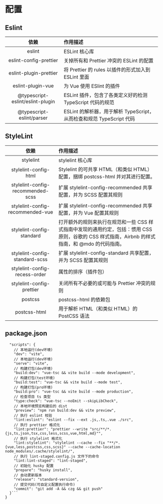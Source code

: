 # **配置**

## Eslint

| 依赖 | 作用描述 |
| :----: | :---- |
|eslint|                            ESLint 核心库|
|eslint-config-prettier|            关掉所有和 Prettier 冲突的 ESLint 的配置|
|eslint-plugin-prettier|            将 Prettier 的 rules 以插件的形式加入到 ESLint 里面|
|eslint-plugin-vue|                 为 Vue 使用 ESlint 的插件|
|@typescript-eslint/eslint-plugin|  ESLint 插件，包含了各类定义好的检测 TypeScript 代码的规范|
|@typescript-eslint/parser|         ESLint 的解析器，用于解析 TypeScript，从而检查和规范 TypeScript 代码|

## StyleLint

| 依赖| 作用描述 |
| :----: | :---- |
|stylelint|                         stylelint 核心库|
|stylelint-config-html|             Stylelint 的可共享 HTML（和类似 HTML）配置，捆绑 postcss-html 并对其进行配置。|
|stylelint-config-recommended-scss| 扩展 stylelint-config-recommended 共享配置，并为 SCSS 配置其规则|
|stylelint-config-recommended-vue|  扩展 stylelint-config-recommended 共享配置，并为 Vue 配置其规则|
|stylelint-config-standard|         打开额外的规则来执行在规范和一些 CSS 样式指南中发现的通用约定，包括：惯用 CSS 原则，谷歌的 CSS 样式指南，Airbnb 的样式指南，和 @mdo 的代码指南。|
|stylelint-config-standard-scss|    扩展 stylelint-config-standard 共享配置，并为 SCSS 配置其规则|
|stylelint-config-recess-order|     属性的排序（插件包）|
|stylelint-config-prettier|         关闭所有不必要的或可能与 Prettier 冲突的规则|
|postcss|                           postcss-html 的依赖包|
|postcss-html|                      用于解析 HTML（和类似 HTML）的 PostCSS 语法|

## package.json

``` {
  "scripts": {
    // 本地运行(dev环境)
    "dev": "vite",
    // 本地运行(dev环境)
    "serve": "vite",
    // 构建打包(dev环境)
    "build:dev": "vue-tsc && vite build --mode development",
    // 构建打包(test环境)
    "build:test": "vue-tsc && vite build --mode test",
    // 构建打包(pro环境)
    "build:pro": "vue-tsc && vite build --mode production",
    // 检查项目 ts 类型
    "type:check": "vue-tsc --noEmit --skipLibCheck",
    // 本地环境预览构建后的 dist
    "preview": "npm run build:dev && vite preview",
    // 执行 eslint 校验
    "lint:eslint": "eslint --fix --ext .js,.ts,.vue ./src",
    // 执行 prettier 格式化
    "lint:prettier": "prettier --write "src/**/*.{js,ts,json,tsx,css,less,scss,vue,html,md}"",
    // 执行 stylelint 格式化
    "lint:stylelint": "stylelint --cache --fix "**/*.{vue,less,postcss,css,scss}" --cache --cache-location node_modules/.cache/stylelint/",
    // 执行 lint-staged.config.js 文件下的命令
    "lint:lint-staged": "lint-staged",
    // 初始化 husky 配置
    "prepare": "husky install",
    // 自动更新版本
    "release": "standard-version",
    // 提交代码(可自定义配置执行命令)
    "commit": "git add -A && czg && git push"
  }``` 
}
